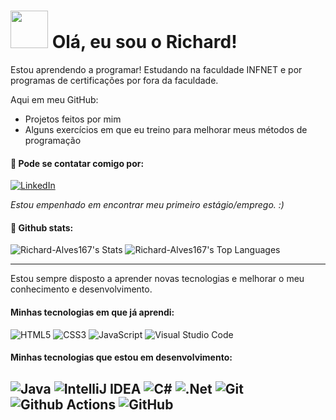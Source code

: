 # <img src="https://media.tenor.com/cl2Xs1LDULsAAAAj/balls.gif" width="60px" height="60px"> Olá, eu sou o Richard!

Estou aprendendo a programar! Estudando na faculdade INFNET e por programas de certificações por fora da faculdade.

Aqui em meu GitHub:
- Projetos feitos por mim
- Alguns exercícios em que eu treino para melhorar meus métodos de programação

#### 📧 Pode se contatar comigo por:
[![LinkedIn](https://img.shields.io/badge/LinkedIn-%230077B5.svg?&style=for-the-badge&logo=linkedin&logoColor=white)](https://www.linkedin.com/in/richard-alves-1aa0b7327/)

*Estou empenhado em encontrar meu primeiro estágio/emprego. :)*

#### 📜 Github stats:

![Richard-Alves167's Stats](https://github-readme-stats.vercel.app/api?username=Richard-Alves167&theme=midnight-purple&show_icons=true&hide_border=true&count_private=true)
![Richard-Alves167's Top Languages](https://github-readme-stats.vercel.app/api/top-langs/?username=Richard-Alves167&theme=midnight-purple&show_icons=true&hide_border=true&layout=compact)

--- 
Estou sempre disposto a aprender novas tecnologias e melhorar o meu conhecimento e desenvolvimento.

#### Minhas tecnologias em que já aprendi:
![HTML5](https://img.shields.io/badge/-HTML5-E34F26?style=flat-square&logo=html5&logoColor=white)
![CSS3](https://img.shields.io/badge/css3-%231572B6.svg?style=flat-square&logo=css3&logoColor=white)
![JavaScript](https://img.shields.io/badge/javascript-%23323330.svg?style=flat-square&logo=javascript&logoColor=%23F7DF1E)
![Visual Studio Code](https://img.shields.io/badge/Visual%20Studio%20Code-0078d7.svg?style=flat-square&logo=visual-studio-code&logoColor=white)

#### Minhas tecnologias que estou em desenvolvimento:
![Java](https://img.shields.io/badge/java-%23ED8B00.svg?style=flat-square&logo=java&logoColor=white)
![IntelliJ IDEA](https://img.shields.io/badge/IntelliJIDEA-000000.svg?style=flat-square&logo=intellij-idea&logoColor=white)
![C#](https://img.shields.io/badge/c%23-%23239120.svg?style=flat-square&logo=c-sharp&logoColor=white)
![.Net](https://img.shields.io/badge/.NET-5C2D91?style=flat-square&logo=.net&logoColor=white)
![Git](https://img.shields.io/badge/-Git-F05032?style=flat-square&logo=git&logoColor=white)
![Github Actions](https://img.shields.io/badge/-Github_Actions-2088FF?style=flat-square&logo=github-actions&logoColor=white)
![GitHub](https://img.shields.io/badge/github-%23121011.svg?style=flat-square&logo=github&logoColor=white)
---
